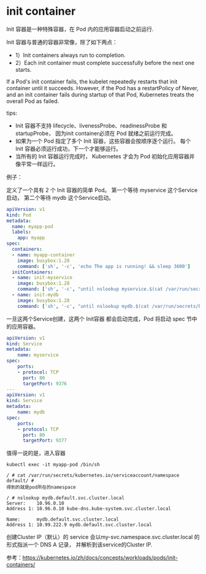 # init container
Init 容器是一种特殊容器，在 Pod 内的应用容器启动之前运行.

Init 容器与普通的容器非常像，除了如下两点：
- 1）Init containers always run to completion.
- 2）Each init container must complete successfully before the next one starts.

If a Pod's init container fails, the kubelet repeatedly restarts that init container 
until it succeeds. However, if the Pod has a restartPolicy of Never, 
and an init container fails during startup of that Pod, 
Kubernetes treats the overall Pod as failed.


tips:
- Init 容器不支持 lifecycle、livenessProbe、readinessProbe 和 startupProbe， 因为init container必须在 Pod 就绪之前运行完成。
- 如果为一个 Pod 指定了多个 Init 容器，这些容器会按顺序逐个运行。 每个 Init 容器必须运行成功，下一个才能够运行。
- 当所有的 Init 容器运行完成时， Kubernetes 才会为 Pod 初始化应用容器并像平常一样运行。


例子：

定义了一个具有 2 个 Init 容器的简单 Pod。 第一个等待 myservice 这个Service启动， 
第二个等待 mydb 这个Service启动。 

```yaml
apiVersion: v1
kind: Pod
metadata:
  name: myapp-pod
  labels:
    app: myapp
spec:
  containers:
  - name: myapp-container
    image: busybox:1.28
    command: ['sh', '-c', 'echo The app is running! && sleep 3600']
  initContainers:
  - name: init-myservice
    image: busybox:1.28
    command: ['sh', '-c', "until nslookup myservice.$(cat /var/run/secrets/kubernetes.io/serviceaccount/namespace).svc.cluster.local; do echo waiting for myservice; sleep 2; done"]
  - name: init-mydb
    image: busybox:1.28
    command: ['sh', '-c', "until nslookup mydb.$(cat /var/run/secrets/kubernetes.io/serviceaccount/namespace).svc.cluster.local; do echo waiting for mydb; sleep 2; done"]
```

一旦这两个Service创建，这两个 Init容器 都会启动完成，Pod 将启动 spec 节中的应用容器。
```yaml
apiVersion: v1
kind: Service
metadata:
    name: myservice
spec:
    ports:
    - protocol: TCP
      port: 80
      targetPort: 9376
---
apiVersion: v1
kind: Service
metadata:
    name: mydb
spec:
    ports:
    - protocol: TCP
      port: 80
      targetPort: 9377
```

值得一说的是，进入容器
```
kubectl exec -it myapp-pod /bin/sh

/ # cat /var/run/secrets/kubernetes.io/serviceaccount/namespace
default/ # 
得到的就是pod所在的namespace

/ # nslookup mydb.default.svc.cluster.local
Server:    10.96.0.10
Address 1: 10.96.0.10 kube-dns.kube-system.svc.cluster.local

Name:      mydb.default.svc.cluster.local
Address 1: 10.99.222.9 mydb.default.svc.cluster.local
```
创建Cluster IP（默认）的 service 会以my-svc.namespace.svc.cluster.local 的形式指派一个 DNS A 记录，
并解析到该service的Cluster IP.

参考：https://kubernetes.io/zh/docs/concepts/workloads/pods/init-containers/